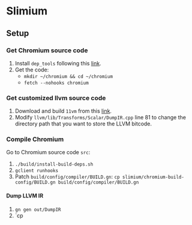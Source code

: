
# Slimium

## Setup

###  Get Chromium source code
1. Install `dep_tools` following this [link](https://chromium.googlesource.com/chromium/src/+/master/docs/linux/build_instructions.md).
2. Get the code: 
	- `mkdir ~/chromium && cd ~/chromium`
	- `fetch --nohooks chromium`

### Get customized llvm source code
1. Download and build `11vm` from this [link](https://github.com/cxreet/11vm).
2. Modify `llvm/lib/Transforms/Scalar/DumpIR.cpp` line 81 to change the directory path that you want to store the LLVM bitcode.

### Compile Chromium
Go to Chromium source code `src`:
1. `./build/install-build-deps.sh`
2. `gclient runhooks`
3.  Patch `build/config/compiler/BUILD.gn`: `cp slimium/chromium-build-config/BUILD.gn build/config/compiler/BUILD.gn`

#### Dump LLVM IR
1. `gn gen out/DumpIR`
2. `cp 
